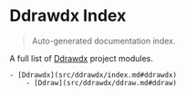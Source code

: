 # Ddrawdx Index

> Auto-generated documentation index.

A full list of [Ddrawdx](https://github.com/vincentmolin/ddrawdx) project modules.

    - [Ddrawdx](src/ddrawdx/index.md#ddrawdx)
        - [Ddraw](src/ddrawdx/ddraw.md#ddraw)
